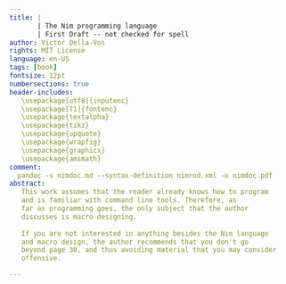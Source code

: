 ```yaml
---
title: | 
       | The Nim programming language
       | First Draft -- not checked for spell
author: Victor Della-Vos
rights: MIT License
language: en-US
tags: [book]
fontsize: 12pt
numbersections: true
header-includes:
   \usepackage[utf8]{inputenc}
   \usepackage[T1]{fontenc}
   \usepackage{textalpha}
   \usepackage{tikz}
   \usepackage{upquote} 
   \usepackage{wrapfig}
   \usepackage{graphicx}
   \usepackage{amsmath}
comment:
  pandoc -s nimdoc.md --syntax-definition nimrod.xml -o nimdoc.pdf
abstract:
   This work assumes that the reader already knows how to program
   and is familiar with command line tools. Therefore, as
   far as programming goes, the only subject that the author
   discusses is macro designing.
   
   If you are not interested in anything besides the Nim language
   and macro design, the author recommends that you don't go
   beyond page 30, and thus avoiding material that you may consider
   offensive.

---
```



